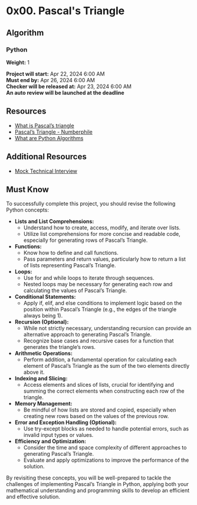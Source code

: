 # 0x00. Pascal's Triangle

## Algorithm
### Python
**Weight:** 1

**Project will start:** Apr 22, 2024 6:00 AM  
**Must end by:** Apr 26, 2024 6:00 AM  
**Checker will be released at:** Apr 23, 2024 6:00 AM  
**An auto review will be launched at the deadline**

## Resources
- [What is Pascal’s triangle](link)
- [Pascal’s Triangle - Numberphile](link)
- [What are Python Algorithms](link)

## Additional Resources
- [Mock Technical Interview](link)

## Must Know
To successfully complete this project, you should revise the following Python concepts:

- **Lists and List Comprehensions:**
  - Understand how to create, access, modify, and iterate over lists.
  - Utilize list comprehensions for more concise and readable code, especially for generating rows of Pascal’s Triangle.
- **Functions:**
  - Know how to define and call functions.
  - Pass parameters and return values, particularly how to return a list of lists representing Pascal’s Triangle.
- **Loops:**
  - Use for and while loops to iterate through sequences.
  - Nested loops may be necessary for generating each row and calculating the values of Pascal’s Triangle.
- **Conditional Statements:**
  - Apply if, elif, and else conditions to implement logic based on the position within Pascal’s Triangle (e.g., the edges of the triangle always being 1).
- **Recursion (Optional):**
  - While not strictly necessary, understanding recursion can provide an alternative approach to generating Pascal’s Triangle.
  - Recognize base cases and recursive cases for a function that generates the triangle’s rows.
- **Arithmetic Operations:**
  - Perform addition, a fundamental operation for calculating each element of Pascal’s Triangle as the sum of the two elements directly above it.
- **Indexing and Slicing:**
  - Access elements and slices of lists, crucial for identifying and summing the correct elements when constructing each row of the triangle.
- **Memory Management:**
  - Be mindful of how lists are stored and copied, especially when creating new rows based on the values of the previous row.
- **Error and Exception Handling (Optional):**
  - Use try-except blocks as needed to handle potential errors, such as invalid input types or values.
- **Efficiency and Optimization:**
  - Consider the time and space complexity of different approaches to generating Pascal’s Triangle.
  - Evaluate and apply optimizations to improve the performance of the solution.

By revisiting these concepts, you will be well-prepared to tackle the challenges of implementing Pascal’s Triangle in Python, applying both your mathematical understanding and programming skills to develop an efficient and effective solution.
